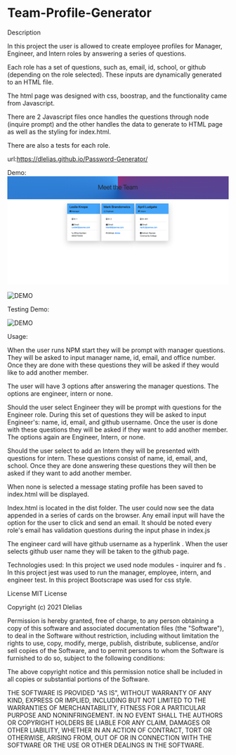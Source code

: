 # Team-Profile-Generator
Description

In this project the user is allowed to create employee profiles for Manager, Engineer, and Intern roles by answering a series of questions. 

Each role has a set of questions, such as, email, id, school, or github (depending on the role selected). These inputs are dynamically generated to an HTML file. 

The html page was designed with css, boostrap, and the functionality came from Javascript. 

There are 2 Javascript files  once handles the questions through node (inquire prompt) and the other handles the data to generate to HTML page as well as the styling for index.html.  

There are also a tests for each role. 

url:https://dlelias.github.io/Password-Generator/

Demo: 
![alt-text](./Develop/demo/Team-profile-gen-screenshot.png)

![DEMO](https://github.com/Dlelias/Team-Profile-Generator/Develop/demo/Team-profile-gen-demo.gif)

Testing Demo:

![DEMO](https://github.com/Dlelias/Team-Profile-Generator/Develop/demo/Testing-demo.gif)


Usage:

When the user runs NPM start they will be prompt with manager questions. They will be asked to input manager name, id, email, and office number. Once they are done with these questions they will be asked if they would like to add another member. 

The user will have 3 options after answering the manager questions. The options are engineer, intern or none. 

Should the user select Engineer they will be prompt with questions for the Engineer role. During this set of questions they will be asked to input Engineer's: name, id, email, and github username. Once the user is done with these questions they will be asked if they want to add another member. The options again are Engineer, Intern, or none. 

Should the user select to add an Intern they will be presented with questions for intern. These questions consist of name, id, email, and, school. Once they are done answering these questions they will then be asked if they want to add another member. 

When none is selected a message stating profile has been saved to index.html will be displayed. 

Index.html is located in the dist folder. The user could now see the data appended in a series of cards on the browser. Any email input will have the option for the user to click and send an email. It should be noted every role's email has validation questions during the input phase in index.js

The engineer card will have github username as a hyperlink . When the user selects github user name they will be taken to the github page.

Technologies used:
In this project we used node modules - inquirer and fs .
In this project jest was used to run the manager, employee, intern, and engineer test.
In this project Bootscrape was used for css style. 


License
MIT License

Copyright (c) 2021 Dlelias

Permission is hereby granted, free of charge, to any person obtaining a copy of this software and associated documentation files (the "Software"), to deal in the Software without restriction, including without limitation the rights to use, copy, modify, merge, publish, distribute, sublicense, and/or sell copies of the Software, and to permit persons to whom the Software is furnished to do so, subject to the following conditions:

The above copyright notice and this permission notice shall be included in all copies or substantial portions of the Software.

THE SOFTWARE IS PROVIDED "AS IS", WITHOUT WARRANTY OF ANY KIND, EXPRESS OR IMPLIED, INCLUDING BUT NOT LIMITED TO THE WARRANTIES OF MERCHANTABILITY, FITNESS FOR A PARTICULAR PURPOSE AND NONINFRINGEMENT. IN NO EVENT SHALL THE AUTHORS OR COPYRIGHT HOLDERS BE LIABLE FOR ANY CLAIM, DAMAGES OR OTHER LIABILITY, WHETHER IN AN ACTION OF CONTRACT, TORT OR OTHERWISE, ARISING FROM, OUT OF OR IN CONNECTION WITH THE SOFTWARE OR THE USE OR OTHER DEALINGS IN THE SOFTWARE.